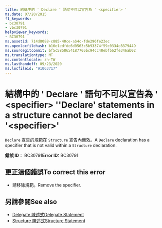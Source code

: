 ```yaml
---
title: 結構中的 ' Declare ' 語句不可以宣告為 ' <specifier> '
ms.date: 07/20/2015
f1_keywords:
- bc30791
- vbc30791
helpviewer_keywords:
- BC30791
ms.assetid: 714d8088-c885-40ce-ab4c-fde296fe23ec
ms.openlocfilehash: b16e1edfde6d0563c5b93374f59c0334e8379449
ms.sourcegitcommit: bf5c5850654187705bc94cc40ebfb62fe346ab02
ms.translationtype: MT
ms.contentlocale: zh-TW
ms.lasthandoff: 09/23/2020
ms.locfileid: "91063717"
---
```

# <a name="declare-statements-in-a-structure-cannot-be-declared-specifier"></a><span data-ttu-id="a9ce7-102">結構中的 ' Declare ' 語句不可以宣告為 ' \<specifier> '</span><span class="sxs-lookup"><span data-stu-id="a9ce7-102">'Declare' statements in a structure cannot be declared '\<specifier>'</span></span>

<span data-ttu-id="a9ce7-103">`Declare` 宣告的規範在 `Structure` 宣告內無效。</span><span class="sxs-lookup"><span data-stu-id="a9ce7-103">A `Declare` declaration has a specifier that is not valid within a `Structure` declaration.</span></span>  
  
 <span data-ttu-id="a9ce7-104">**錯誤 ID︰** BC30791</span><span class="sxs-lookup"><span data-stu-id="a9ce7-104">**Error ID:** BC30791</span></span>  
  
## <a name="to-correct-this-error"></a><span data-ttu-id="a9ce7-105">更正這個錯誤</span><span class="sxs-lookup"><span data-stu-id="a9ce7-105">To correct this error</span></span>  
  
- <span data-ttu-id="a9ce7-106">請移除規範。</span><span class="sxs-lookup"><span data-stu-id="a9ce7-106">Remove the specifier.</span></span>  
  
## <a name="see-also"></a><span data-ttu-id="a9ce7-107">另請參閱</span><span class="sxs-lookup"><span data-stu-id="a9ce7-107">See also</span></span>

- [<span data-ttu-id="a9ce7-108">Delegate 陳述式</span><span class="sxs-lookup"><span data-stu-id="a9ce7-108">Delegate Statement</span></span>](../language-reference/statements/delegate-statement.md)
- [<span data-ttu-id="a9ce7-109">Structure 陳述式</span><span class="sxs-lookup"><span data-stu-id="a9ce7-109">Structure Statement</span></span>](../language-reference/statements/structure-statement.md)
